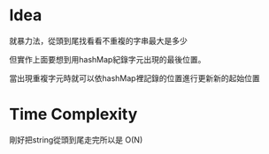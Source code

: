 # Idea

就暴力法，從頭到尾找看看不重複的字串最大是多少

但實作上面要想到用hashMap紀錄字元出現的最後位置。

當出現重複字元時就可以依hashMap裡記錄的位置進行更新新的起始位置





# Time Complexity

剛好把string從頭到尾走完所以是 O(N)
